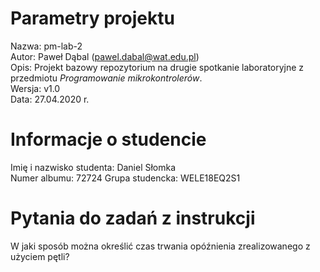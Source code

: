 # Parametry projektu

Nazwa: pm-lab-2  
Autor: Paweł Dąbal (pawel.dabal@wat.edu.pl)  
Opis: Projekt bazowy repozytorium na drugie spotkanie laboratoryjne z przedmiotu _Programowanie mikrokontrolerów_.  
Wersja: v1.0  
Data: 27.04.2020 r.

# Informacje o studencie

Imię i nazwisko studenta: Daniel Słomka  
Numer albumu: 72724
Grupa studencka: WELE18EQ2S1

# Pytania do zadań z instrukcji

 W jaki sposób można określić czas trwania
opóźnienia zrealizowanego z użyciem pętli?

